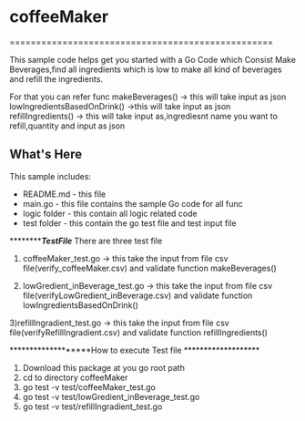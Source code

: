 # coffeeMaker

==================================================

This sample code helps get you started with a Go Code which Consist Make Beverages,find all ingredients which is low to make all kind of beverages and refill the ingredients.

For that you can refer func
makeBeverages() -> this will take input as json
lowIngredientsBasedOnDrink() ->this will take input as json
refillIngredients() -> this will take input as,ingrediesnt name you want to refill,quantity and input as json

What's Here
-----------

This sample includes:

* README.md - this file
* main.go - this file contains the sample Go code for all func
* logic folder - this contain all logic related code
* test folder - this contain the go test file and test input file





***************************TestFile*******************
There are three test file
1) coffeeMaker_test.go -> this take the input from file csv file(verify_coffeeMaker.csv) and validate function makeBeverages()

2) lowGredient_inBeverage_test.go -> this take the input from file csv file(verifyLowGredient_inBeverage.csv) and validate function lowIngredientsBasedOnDrink()

3)refillIngradient_test.go -> this take the input from file csv file(verifyRefillIngradient.csv) and validate function refillIngredients()

*******************How to execute Test file *******************
1) Download this package at you go root path
2) cd to directory coffeeMaker
2) go test -v test/coffeeMaker_test.go
3) go test -v test/lowGredient_inBeverage_test.go
4) go test -v test/refillIngradient_test.go

